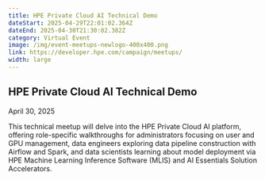 ```yaml
---
title: HPE Private Cloud AI Technical Demo
dateStart: 2025-04-29T22:01:02.364Z
dateEnd: 2025-04-30T21:30:02.382Z
category: Virtual Event
image: /img/event-meetups-newlogo-400x400.png
link: https://developer.hpe.com/campaign/meetups/
width: large
---
```

## HPE Private Cloud AI Technical Demo

April 30, 2025

This technical meetup will delve into the HPE Private Cloud AI platform, offering role-specific walkthroughs for administrators focusing on user and GPU management, data engineers exploring data pipeline construction with Airflow and Spark, and data scientists learning about model deployment via HPE Machine Learning Inference Software (MLIS) and AI Essentials Solution Accelerators.
